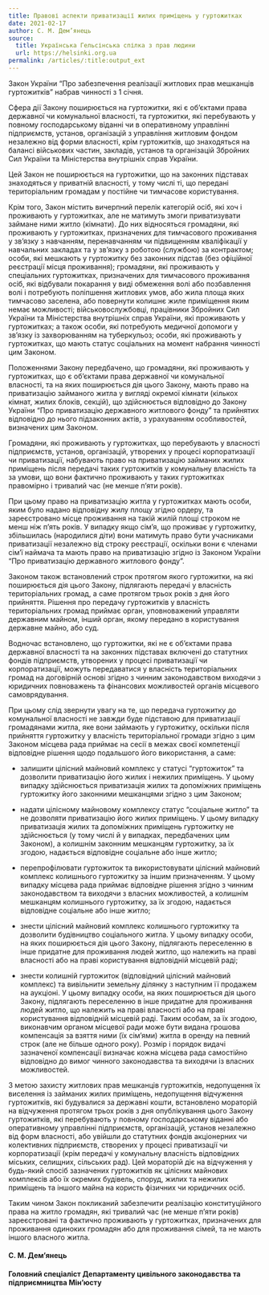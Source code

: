 ```yaml
---
title: Правові аспекти приватизації жилих приміщень у гуртожитках
date: 2021-02-17
author: С. М. Дем’янець
source:
  title: Українська Гельсінська спілка з прав людини
  url: https://helsinki.org.ua
permalink: /articles/:title:output_ext
---
```


Закон України “Про забезпечення реалізації житлових прав мешканців гуртожитків” набрав чинності з 1 січня.

Сфера дії Закону поширюється на гуртожитки, які є об’єктами права державної чи комунальної власності, та гуртожитки, які перебувають у повному господарському віданні чи в оперативному управлінні підприємств, установ, організацій з управління житловим фондом незалежно від форми власності, крім гуртожитків, що знаходяться на балансі військових частин, закладів, установ та організацій Збройних Сил України та Міністерства внутрішніх справ України.

Цей Закон не поширюється на гуртожитки, що на законних підставах знаходяться у приватній власності, у тому числі ті, що передані територіальним громадам у постійне чи тимчасове користування.

Крім того, Закон містить вичерпний перелік категорій осіб, які хоч і проживають у гуртожитках, але не матимуть змоги приватизувати займане ними житло (кімнати). До них відносяться громадяни, які проживають у гуртожитках, призначених для тимчасового проживання у зв’язку з навчанням, перенавчанням чи підвищенням кваліфікації у навчальних закладах та у зв’язку з роботою (службою) за контрактом; особи, які мешкають у гуртожитку без законних підстав (без офіційної реєстрації місця проживання); громадяни, які проживають у спеціальних гуртожитках, призначених для тимчасового проживання осіб, які відбували покарання у виді обмеження волі або позбавлення волі і потребують поліпшення житлових умов, або жила площа яких тимчасово заселена, або повернути колишнє жиле приміщення яким немає можливості; військовослужбовці, працівники Збройних Сил України та Міністерства внутрішніх справ України, які проживають у гуртожитках; а також особи, які потребують медичної допомоги у зв’язку із захворюванням на туберкульоз; особи, які проживають у гуртожитках, що мають статус соціальних на момент набрання чинності цим Законом.

Положеннями Закону передбачено, що громадяни, які проживають у гуртожитках, що є об’єктами права державної чи комунальної власності, та на яких поширюється дія цього Закону, мають право на приватизацію займаного житла у вигляді окремої кімнати (кількох кімнат, жилих блоків, секцій), що здійснюється відповідно до Закону України “Про приватизацію державного житлового фонду” та прийнятих відповідно до нього підзаконних актів, з урахуванням особливостей, визначених цим Законом.

Громадяни, які проживають у гуртожитках, що перебувають у власності підприємств, установ, організацій, утворених у процесі корпоратизації чи приватизації, набувають право на приватизацію займаних жилих приміщень після передачі таких гуртожитків у комунальну власність та за умови, що вони фактично проживають у таких гуртожитках правомірно і тривалий час (не менше п’яти років).

При цьому право на приватизацію житла у гуртожитках мають особи, яким було надано відповідну жилу площу згідно ордеру, та зареєстровано місце проживання на такій жилій площі строком не менш ніж п’ять років. У випадку якщо сім’я, що проживає у гуртожитку, збільшилась (народилися діти) вони матимуть право бути учасниками приватизації незалежно від строку реєстрації, оскільки вони є членами сім’ї наймача та мають право на приватизацію згідно із Законом України “Про приватизацію державного житлового фонду”.

Законом також встановлений строк протягом якого гуртожитки, на які поширюється дія цього Закону, підлягають передачі у власність територіальних громад, а саме протягом трьох років з дня його прийняття. Рішення про передачу гуртожитків у власність територіальних громад приймає орган, уповноважений управляти державним майном, інший орган, якому передано в користування державне майно, або суд.

Водночас встановлено, що гуртожитки, які не є об’єктами права державної власності та на законних підставах включені до статутних фондів підприємств, утворених у процесі приватизації чи корпоратизації, можуть передаватися у власність територіальних громад на договірній основі згідно з чинним законодавством виходячи з юридичних повноважень та фінансових можливостей органів місцевого самоврядування.

При цьому слід звернути увагу на те, що передача гуртожитку до комунальної власності не завжди буде підставою для приватизації громадянами житла, яке вони займають у гуртожитку, оскільки після прийняття гуртожитку у власність територіальної громади згідно з цим Законом місцева рада приймає на сесії в межах своєї компетенції відповідне рішення щодо подальшого його використання, а саме:

* залишити цілісний майновий комплекс у статусі “гуртожиток” та дозволити приватизацію його жилих і нежилих приміщень. У цьому випадку здійснюється приватизація жилих та допоміжних приміщень гуртожитку його законними мешканцями згідно з цим Законом;

* надати цілісному майновому комплексу статус “соціальне житло” та не дозволяти приватизацію його жилих приміщень. У цьому випадку приватизація жилих та допоміжних приміщень гуртожитку не здійснюється (у тому числі й у випадках, передбачених цим Законом), а колишнім законним мешканцям гуртожитку, за їх згодою, надається відповідне соціальне або інше житло;

* перепрофілювати гуртожиток та використовувати цілісний майновий комплекс колишнього гуртожитку за іншим призначенням. У цьому випадку місцева рада приймає відповідне рішення згідно з чинним законодавством та виходячи з власних можливостей, а колишнім мешканцям колишнього гуртожитку, за їх згодою, надається відповідне соціальне або інше житло;

* знести цілісний майновий комплекс колишнього гуртожитку та дозволити будівництво соціального житла. У цьому випадку особи, на яких поширюється дія цього Закону, підлягають переселенню в інше придатне для проживання людей житло, що належить на праві власності або на праві користування відповідній місцевій раді;

* знести колишній гуртожиток (відповідний цілісний майновий комплекс) та вивільнити земельну ділянку з наступним її продажем на аукціоні. У цьому випадку особи, на яких поширюється дія цього Закону, підлягають переселенню в інше придатне для проживання людей житло, що належить на праві власності або на праві користування відповідній місцевій раді. Таким особам, за їх згодою, виконавчим органом місцевої ради може бути видана грошова компенсація за взяття ними (їх сім’ями) житла в оренду на певний строк (але не більше одного року). Розмір і порядок видачі зазначеної компенсації визначає кожна місцева рада самостійно відповідно до вимог чинного законодавства та виходячи із власних можливостей.

З метою захисту житлових прав мешканців гуртожитків, недопущення їх виселення із займаних жилих приміщень, недопущення відчуження гуртожитків, які будувалися за державні кошти, встановлено мораторій на відчуження протягом трьох років з дня опублікування цього Закону гуртожитків, які перебувають у повному господарському віданні або оперативному управлінні підприємств, організацій, установ незалежно від форм власності, або увійшли до статутних фондів акціонерних чи колективних підприємств, створених у процесі приватизації чи корпоратизації (крім передачі у комунальну власність відповідних міських, селищних, сільських рад). Цей мораторій діє на відчуження у будь-який спосіб зазначених гуртожитків як цілісних майнових комплексів або їх окремих будівель, споруд, жилих та нежилих приміщень та іншого майна на користь фізичних чи юридичних осіб.

Таким чином Закон покликаний забезпечити реалізацію конституційного права на житло громадян, які тривалий час (не менше п’яти років) зареєстровані та фактично проживають у гуртожитках, призначених для проживання одиноких громадян або для проживання сімей, та не мають іншого власного житла.

#### С. М. Дем’янець
#### Головний спеціаліст Департаменту цивільного законодавства та підприємництва Мін’юсту
